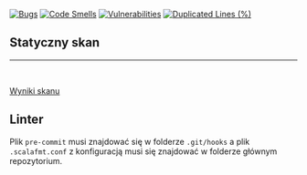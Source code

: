 [![Bugs](https://sonarcloud.io/api/project_badges/measure?project=bestemic_E-biznes_2022-2023&metric=bugs)](https://sonarcloud.io/summary/new_code?id=bestemic_E-biznes_2022-2023)
[![Code Smells](https://sonarcloud.io/api/project_badges/measure?project=bestemic_E-biznes_2022-2023&metric=code_smells)](https://sonarcloud.io/summary/new_code?id=bestemic_E-biznes_2022-2023)
[![Vulnerabilities](https://sonarcloud.io/api/project_badges/measure?project=bestemic_E-biznes_2022-2023&metric=vulnerabilities)](https://sonarcloud.io/summary/new_code?id=bestemic_E-biznes_2022-2023)
[![Duplicated Lines (%)](https://sonarcloud.io/api/project_badges/measure?project=bestemic_E-biznes_2022-2023&metric=duplicated_lines_density)](https://sonarcloud.io/summary/new_code?id=bestemic_E-biznes_2022-2023)


## Statyczny skan
----------
<br>

[Wyniki skanu](https://sonarcloud.io/summary/overall?id=bestemic_E-biznes_2022-2023)

## Linter

Plik `pre-commit` musi znajdować się w folderze `.git/hooks` a plik `.scalafmt.conf` z konfiguracją musi się znajdować w folderze głównym repozytorium.
